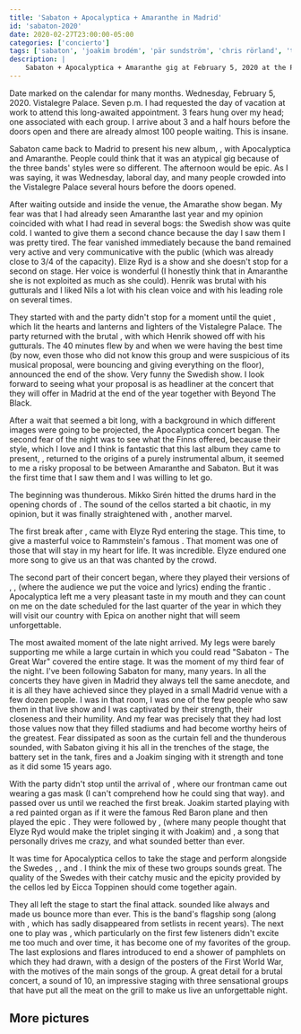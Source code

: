 ```yaml
---
title: 'Sabaton + Apocalyptica + Amaranthe in Madrid'
id: 'sabaton-2020'
date: 2020-02-27T23:00:00-05:00
categories: ['concierto']
tags: ['sabaton', 'joakim brodém', 'pär sundström', 'chris rörland', 'tommy johason', 'hannes van dahl', 'the great war', 'apocalyptica', 'eicca toppinen', 'paavo lötjönen', 'perttu kivilaakso', 'mikko sirén', 'cell-0', 'amaranthe', 'elize ryd', 'olof mörck', 'henrik englund', 'nils molin', 'johan andreassen', 'morten løwe sørensen']
description: |
    Sabaton + Apocalyptica + Amaranthe gig at February 5, 2020 at the Palacio de Vistalegre in Madrid
---
```


Date marked on the calendar for many months. Wednesday, February 5, 2020. Vistalegre Palace. Seven p.m. I had requested the day of vacation at work to attend this long-awaited appointment. 3 fears hung over my head; one associated with each group. I arrive about 3 and a half hours before the doors open and there are already almost 100 people waiting. This is insane.

<post-image
    source="sabaton-2020/escenario"
    title="A huge curtain covered the stage before the performances"
/>

Sabaton came back to Madrid to present his new album, <important text = "The Great War" />, with Apocalyptica and Amaranthe. People could think that it was an atypical gig because of the three bands' styles were so different. The afternoon would be epic. As I was saying, it was Wednesday, laboral day, and many people crowded into the Vistalegre Palace several hours before the doors opened.

<post-image
    source="sabaton-2020/amaranthe 01"
    title="Amaranthe and its three singers"
/>

After waiting outside and inside the venue, the Amarathe show began. My fear was that I had already seen Amaranthe last year and my opinion coincided with what I had read in several bogs: the Swedish show was quite cold. I wanted to give them a second chance because the day I saw them I was pretty tired. The fear vanished immediately because the band remained very active and very communicative with the public (which was already close to 3/4 of the capacity). Elize Ryd is a show and she doesn't stop for a second on stage. Her voice is wonderful (I honestly think that in Amaranthe she is not exploited as much as she could). Henrik was brutal with his gutturals and I liked Nils a lot with his clean voice and with his leading role on several times.

<post-image
    source="sabaton-2020/amaranthe 02"
    title="Voice duel between Elize Ryd and Nils Molin"
/>

They started with <important text = "Maximize" /> and the party didn't stop for a moment until the quiet <important text = "Amaranthine" />, which lit the hearts and lanterns and lighters of the Vistalegre Palace. The party returned with the brutal <important text = "GG6" />, with which Henrik showed off with his gutturals. The 40 minutes flew by and when we were having the best time (by now, even those who did not know this group and were suspicious of its musical proposal, were bouncing and giving everything on the floor), <important text="Drop Dead Cynical" /> announced the end of the show. Very funny the Swedish show. I look forward to seeing what your proposal is as headliner at the concert that they will offer in Madrid at the end of the year together with Beyond The Black.

<post-image
    source="sabaton-2020/amaranthe 04"
    title="Elize singing the magical Amaranthine"
/>

After a wait that seemed a bit long, with a background in which different images were going to be projected, the Apocalyptica concert began. The second fear of the night was to see what the Finns offered, because their style, which I love and I think is fantastic that this last album they came to present, <important text = "Cell-0" />, returned to the origins of a purely instrumental album, it seemed to me a risky proposal to be between Amaranthe and Sabaton. But it was the first time that I saw them and I was willing to let go.

<post-image
    source="sabaton-2020/apocalyptica 01"
    title="Mikko Sirén beating the drums"
/>

The beginning was thunderous. Mikko Sirén hitted the drums hard in the opening chords of <important text = "Ashes Of The Modern World" />. The sound of the cellos started a bit chaotic, in my opinion, but it was finally straightened with <important text = "Path" />, another marvel.

<post-image
    source="sabaton-2020/apocalyptica 03"
    title="Eicca Toppinen leading Apocalyptica"
/>

The first break after <important text = "In Route to Mayhem" />, came with Elyze Ryd entering the stage. This time, to give a masterful voice to Rammstein's famous <important text = "Seeman" />. That moment was one of those that will stay in my heart for life. It was incredible. Elyze endured one more song to give us an <important text = "I Don't Care" /> that was chanted by the crowd.

<post-image
    source="sabaton-2020/apocalyptica 04"
    title="Cellos are the main instrument of Apocalyptica"
/>

The second part of their concert began, where they played their versions of <important text = "Thunderstruck" />, <important text = "Seek & Destroy" />, <important text = "Nothing Else Matters" /> (where the audience we put the voice and lyrics) ending the frantic <important text = "Hail Of The Mountain King" />. Apocalyptica left me a very pleasant taste in my mouth and they can count on me on the date scheduled for the last quarter of the year in which they will visit our country with Epica on another night that will seem unforgettable.

<post-image
    source="sabaton-2020/sabaton 01"
    title="The war begin. The Sabaton show starts"
/>

The most awaited moment of the late night arrived. My legs were barely supporting me while a large curtain in which you could read "Sabaton - The Great War" covered the entire stage. It was the moment of my third fear of the night. I've been following Sabaton for many, many years. In all the concerts they have given in Madrid they always tell the same anecdote, and it is all they have achieved since they played in a small Madrid venue with a few dozen people. I was in that room, I was one of the few people who saw them in that live show and I was captivated by their strength, their closeness and their humility. And my fear was precisely that they had lost those values now that they filled stadiums and had become worthy heirs of the greatest. Fear dissipated as soon as the curtain fell and the thunderous <important text = "Ghost Division" /> sounded, with Sabaton giving it his all in the trenches of the stage, the battery set in the tank, fires and a Joakim singing with it strength and tone as it did some 15 years ago.

<post-image
    source="sabaton-2020/sabaton 02"
    title="Joakim on the front line of fire"
/>

With <important text = "The Great War" /> the party didn't stop until the arrival of <important text = "The Attack Of The Dead Men" />, where our frontman came out wearing a gas mask (I can't comprehend how he could sing that way). <important text = "Seven Pillars Of Wisdom" /> and <important text = "Lost Batallion" /> passed over us until we reached the first break. Joakim started playing with a red painted organ as if it were the famous Red Baron plane and then played the epic <important text = "The Red Baron" />. They were followed by <important text = "The Last Stand" />, <important text = "82nd All The Way" /> (where many people thought that Elyze Ryd would make the triplet singing it with Joakim) and <important text = "Night Witches "/>, a song that personally drives me crazy, and what sounded better than ever.

<post-image
    source="sabaton-2020/sabaton 04"
    title="Joakim singing under a gas mask"
/>

It was time for Apocalyptica cellos to take the stage and perform alongside the Swedes <important text = "Angels Calling" />, <important text = "The Price of a Mile" />, <important text = "The Lion From The North "/> and <important text =" Carolus Rex "/>. I think the mix of these two groups sounds great. The quality of the Swedes with their catchy music and the epicity provided by the cellos led by Eicca Toppinen should come together again.

<post-image
    source="sabaton-2020/sabaton 06"
    title="Apocalyptica cellos brought great epicity to the Sabaton sound"
/>

They all left the stage to start the final attack. <important text = "Primo Victoria" /> sounded like always and made us bounce more than ever. This is the band's flagship song (along with <important text = "Attero Dominatus" />, which has sadly disappeared from setlists in recent years). The next one to play was <important text = "Bismarck" />, which particularly on the first few listeners didn't excite me too much and over time, it has become one of my favorites of the group. The last explosions and flares introduced <important text = "To Hell And Back" /> to end a shower of pamphlets on which they had drawn, with a design of the posters of the First World War, with the motives of the main songs of the group. A great detail for a brutal concert, a sound of 10, an impressive staging with three sensational groups that have put all the meat on the grill to make us live an unforgettable night.

## More pictures

<div class="image-gallery">
    <post-image
        source="sabaton-2020/amaranthe 03"
        title="Amaranthe gave it all on the stage of the Palacio de Vistalegre"
    />
    <post-image
        source="sabaton-2020/apocalyptica 02"
        title="Apocalyptica cellos sounded spectacular that night"
    />
    <post-image
        source="sabaton-2020/sabaton 05"
        title="Sabaton and Apocalyptica together is a safe bet"
    />
    <post-image
        source="sabaton-2020/sabaton 03"
        title="Sabaton and Apocalyptica playing together"
    />
</div>